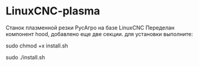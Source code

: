 # LinuxCNC-plasma
Станок плазменной резки РусАгро на базе LinuxCNC
Переделан компонент hood, добавлено еще две секции.
для установки выполните:

sudo chmod +x install.sh

sudo ./install.sh
